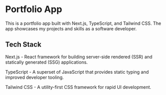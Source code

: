# Portfolio App

This is a portfolio app built with Next.js, TypeScript, and Tailwind CSS. The app showcases my projects and skills as a software developer.

## Tech Stack

Next.js - React framework for building server-side rendered (SSR) and statically generated (SSG) applications.

TypeScript - A superset of JavaScript that provides static typing and improved developer tooling.

Tailwind CSS - A utility-first CSS framework for rapid UI development.
